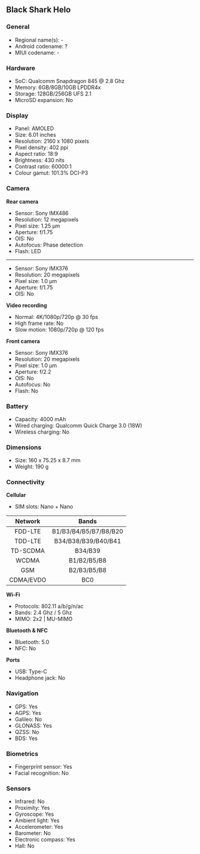 ## Black Shark Helo

### General

* Regional name(s): -
* Android codename: ?
* MIUI codename: -

### Hardware

* SoC: Qualcomm Snapdragon 845 @ 2.8 Ghz
* Memory: 6GB/8GB/10GB LPDDR4x
* Storage: 128GB/256GB UFS 2.1
* MicroSD expansion: No

### Display

* Panel: AMOLED
* Size: 6.01 inches
* Resolution: 2160 x 1080 pixels
* Pixel density: 402 ppi
* Aspect ratio: 18:9
* Brightness: 430 nits
* Contrast ratio: 60000:1
* Colour gamut: 101.3% DCI-P3

### Camera

**Rear camera**

* Sensor: Sony IMX486
* Resolution: 12 megapixels
* Pixel size: 1.25 µm
* Aperture: f/1.75
* OIS: No
* Autofocus: Phase detection
* Flash: LED

---

* Sensor: Sony IMX376
* Resolution: 20 megapixels
* Pixel size: 1.0 µm
* Aperture: f/1.75
* OIS: No

**Video recording**

* Normal: 4K/1080p/720p @ 30 fps
* High frame rate: No
* Slow motion: 1080p/720p @ 120 fps

**Front camera**

* Sensor: Sony IMX376
* Resolution: 20 megapixels
* Pixel size: 1.0 µm
* Aperture: f/2.2
* OIS: No
* Autofocus: No
* Flash: No

### Battery

* Capacity: 4000 mAh
* Wired charging: Qualcomm Quick Charge 3.0 (18W)
* Wireless charging: No

### Dimensions

* Size: 160 x 75.25 x 8.7 mm
* Weight: 190 g

### Connectivity

**Cellular**

* SIM slots: Nano + Nano

| Network | Bands |
|:---------:|:---------------------:|
| FDD-LTE | B1/B3/B4/B5/B7/B8/B20 |
| TDD-LTE | B34/B38/B39/B40/B41 |
| TD-SCDMA | B34/B39 |
| WCDMA | B1/B2/B5/B8 |
| GSM | B2/B3/B5/B8 |
| CDMA/EVDO | BC0 |

**Wi-Fi**

* Protocols: 802.11 a/b/g/n/ac
* Bands: 2.4 Ghz / 5 Ghz
* MIMO: 2x2 | MU-MIMO

**Bluetooth & NFC**

* Bluetooth: 5.0 
* NFC: No

**Ports**

* USB: Type-C
* Headphone jack: No

### Navigation

* GPS: Yes
* AGPS: Yes
* Galileo: No
* GLONASS: Yes
* QZSS: No
* BDS: Yes

### Biometrics

* Fingerprint sensor: Yes
* Facial recognition: No

### Sensors

* Infrared: No
* Proximity: Yes
* Gyroscope: Yes
* Ambient light: Yes
* Accelerometer: Yes
* Barometer: No
* Electronic compass: Yes
* Hall: No